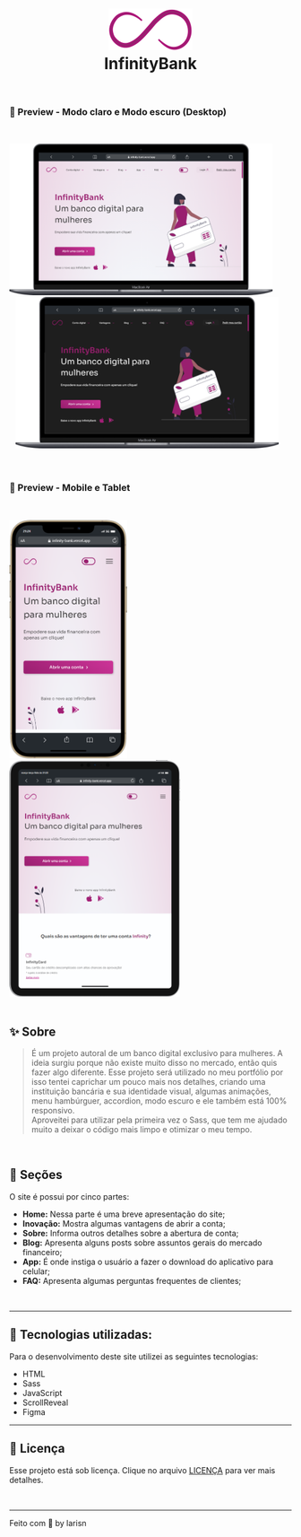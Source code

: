 <h1 align="center">
<img src="assets/img/Logo Infinity Bank.svg"><br>InfinityBank
</h1>
<br>

### 🌸 Preview - Modo claro e Modo escuro (Desktop)
<br>

<img src="assets/img/notebook-modo-claro.png" width="470px"> &ensp; &ensp; &ensp; &ensp; <img src="assets/img/notebook-modo-escuro.png" width="470px">
<br>
<br>
<br>

### 🌸 Preview - Mobile e Tablet
<br>

<img src="assets/img/mobile.png" width="210px"> &ensp; &ensp; &ensp; &ensp; <img src="assets/img/tablet.png" width="305px">
<br>
<br>

## ✨ Sobre

> É um projeto autoral de um banco digital exclusivo para mulheres. A ideia surgiu porque não existe muito disso no mercado, então quis fazer algo diferente.
Esse projeto será utilizado no meu portfólio por isso tentei caprichar um pouco mais nos detalhes, criando uma instituição bancária e sua identidade visual, algumas animações, menu hambúrguer, accordion, modo escuro e ele também está 100% responsivo.<br>
Aproveitei para utilizar pela primeira vez o Sass, que tem me ajudado muito a deixar o código mais limpo e otimizar o meu tempo.
<br>


## 🍥 Seções
O site é possui por cinco partes:

- **Home:** Nessa parte é uma breve apresentação do site;
- **Inovação:** Mostra algumas vantagens de abrir a conta;
- **Sobre:** Informa outros detalhes sobre a abertura de conta;
- **Blog:** Apresenta alguns posts sobre assuntos gerais do mercado financeiro;
- **App:** É onde instiga o usuário a fazer o download do aplicativo para celular;
- **FAQ:** Apresenta algumas perguntas frequentes de clientes;
<br>

---

## 🔮 Tecnologias utilizadas:

Para o desenvolvimento deste site utilizei as seguintes tecnologias:

* HTML
* Sass
* JavaScript
* ScrollReveal
* Figma

---

## 🎐 Licença
Esse projeto está sob licença. Clique no arquivo [LICENÇA](https://github.com/larisn/larisn/blob/main/LICENSE.md) para ver mais detalhes.

<br>

---

Feito com 💜 by larisn
